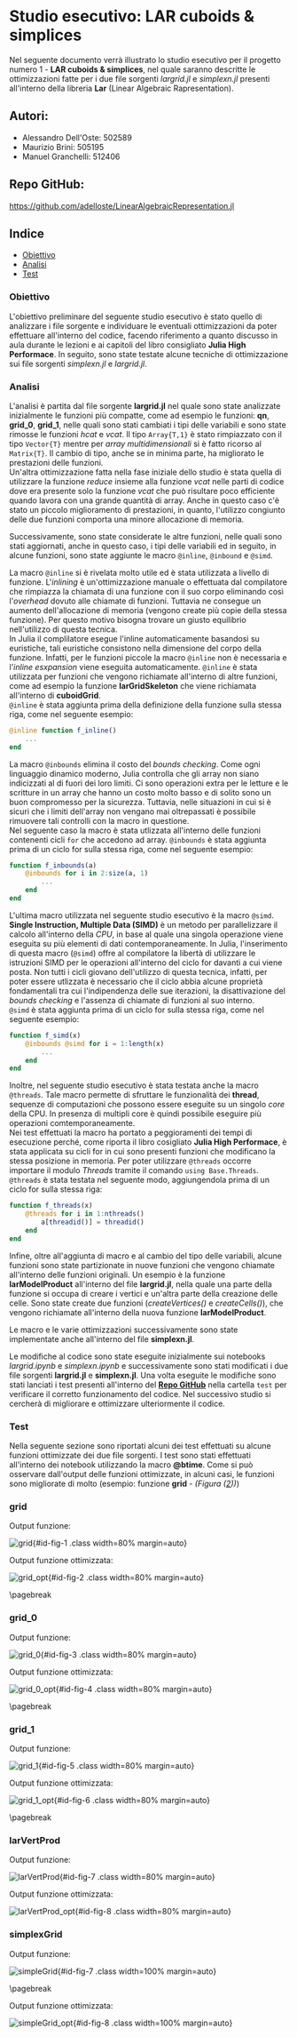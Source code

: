 # Studio esecutivo: LAR cuboids & simplices
Nel seguente documento verrà illustrato lo studio esecutivo per il progetto numero 1 - **LAR cuboids & simplices**, nel quale saranno descritte le ottimizzazioni fatte per i due file sorgenti *largrid.jl* e *simplexn.jl* presenti all'interno della libreria **Lar** (Linear Algebraic Rapresentation). 

## Autori: 
* Alessandro Dell'Oste: 502589
* Maurizio Brini: 505195
* Manuel Granchelli: 512406

## Repo GitHub: 
https://github.com/adelloste/LinearAlgebraicRepresentation.jl

## Indice
* [Obiettivo](#obiettivo)
* [Analisi](#analisi)
* [Test](#test)

### Obiettivo 
L'obiettivo preliminare del seguente studio esecutivo è stato quello di analizzare i file sorgente e individuare le eventuali ottimizzazioni da poter effettuare all'interno del codice, facendo riferimento a quanto discusso in aula durante le lezioni e ai capitoli del libro consigliato **Julia High Performace**. In seguito, sono state testate alcune tecniche di ottimizzazione sui file sorgenti *simplexn.jl* e *largrid.jl*.

### Analisi
L'analisi è partita dal file sorgente **largrid.jl** nel quale sono state analizzate inizialmente le funzioni più compatte, come ad esempio le funzioni: **qn**, **grid_0**, **grid_1**, nelle quali sono stati cambiati i tipi delle variabili e sono state rimosse le funzioni *hcat* e *vcat*. Il tipo `Array{T,1}` è stato rimpiazzato con il tipo `Vector{T}` mentre per *array multidimensionali* si è fatto ricorso al `Matrix{T}`. Il cambio di tipo, anche se in minima parte, ha migliorato le prestazioni delle funzioni.  
Un'altra ottimizzazione fatta nella fase iniziale dello studio è stata quella di utilizzare la funzione *reduce* insieme alla funzione *vcat* nelle parti di codice dove era presente solo la funzione *vcat* che può risultare poco efficiente quando lavora con una grande quantità di array. Anche in questo caso c'è stato un piccolo miglioramento di prestazioni, in quanto, l'utilizzo congiunto delle due funzioni comporta una minore allocazione di memoria.

Successivamente, sono state considerate le altre funzioni, nelle quali sono stati aggiornati, anche in questo caso, i tipi delle variabili ed in seguito, in alcune funzioni, sono state aggiunte le macro `@inline`, `@inbound` e `@simd`.

La macro `@inline` si è rivelata molto utile ed è stata utilizzata a livello di funzione. L'*inlining* è un'ottimizzazione manuale o effettuata dal compilatore che rimpiazza la chiamata di una funzione con il suo corpo eliminando così l'*overhead* dovuto alle chiamate di funzioni. Tuttavia ne consegue un aumento dell'allocazione di memoria (vengono create più copie della stessa funzione). Per questo motivo bisogna trovare un giusto equilibrio nell'utilizzo di questa tecnica.  
In Julia il complilatore esegue l'inline automaticamente basandosi su euristiche, tali euristiche consistono nella dimensione del corpo della funzione. Infatti, per le funzioni piccole la macro `@inline` non è necessaria e l'*inline esxpansion* viene eseguita automaticamente. `@inline` è stata utilizzata per funzioni che vengono richiamate all'interno di altre funzioni, come ad esempio la funzione **larGridSkeleton** che viene richiamata all'interno di **cuboidGrid**.   
`@inline` è stata aggiunta prima della definizione della funzione sulla stessa riga, come nel seguente esempio:
```julia
@inline function f_inline()
    ...
end
```

La macro `@inbounds` elimina il costo del *bounds checking*. Come ogni linguaggio dinamico moderno, Julia controlla che gli array non siano indicizzati al di fuori dei loro limiti. Ci sono operazioni extra per le letture e le scritture in un array che hanno un costo molto basso e di solito sono un buon compromesso per la sicurezza. Tuttavia, nelle situazioni in cui si è sicuri che i limiti dell'array non vengano mai oltrepassati è possibile rimuovere tali controlli con la macro in questione.   
Nel seguente caso la macro è stata utlizzata all'interno delle funzioni contenenti cicli `for` che accedono ad array.
`@inbounds` è stata aggiunta prima di un ciclo for sulla stessa riga, come nel seguente esempio:
```julia
function f_inbounds(a)
    @inbounds for i in 2:size(a, 1)
        ...
    end
end
```

L'ultima macro utilizzata nel seguente studio esecutivo è la macro `@simd`. **Single Instruction, Multiple Data (SIMD)** è un metodo per parallelizzare il calcolo all'interno della *CPU*, in base al quale una singola operazione viene eseguita su più elementi di dati contemporaneamente. In Julia, l'inserimento di questa macro (`@simd`) offre al compilatore la libertà di utilizzare le istruzioni SIMD per le operazioni all'interno del ciclo for davanti a cui viene posta. Non tutti i cicli giovano dell'utilizzo di questa tecnica, infatti, per poter essere utlizzata è necessario che il ciclo abbia alcune proprietà fondamentali tra cui l'indipendenza delle sue iterazioni, la disattivazione del *bounds checking* e l'assenza di chiamate di funzioni al suo interno.  
`@simd` è stata aggiunta prima di un ciclo for sulla stessa riga, come nel seguente esempio:


```julia
function f_simd(x)
    @inbounds @simd for i = 1:length(x)
        ...
    end
end
```

Inoltre, nel seguente studio esecutivo è stata testata anche la macro `@threads`. Tale macro permette di sfruttare le funzionalità dei **thread**, sequenze di computazioni che possono essere eseguite su un singolo *core* della CPU. In presenza di multipli core è quindi possibile eseguire più operazioni comtemporaneamente.  
Nei test effettuati la macro ha portato a peggioramenti dei tempi di esecuzione perché, come riporta il libro cosigliato **Julia High Performace**, è stata applicata su cicli for in cui sono presenti funzioni che modificano la stessa posizione in memoria. Per poter utilizzare `@threads` occorre importare il modulo *Threads* tramite il comando `using Base.Threads`.  
`@threads` è stata testata nel seguente modo, aggiungendola prima di un ciclo for sulla stessa riga:
```julia
function f_threads(x)
    @threads for i in 1:nthreads()
        a[threadid()] = threadid()
    end
end
```

Infine, oltre all'aggiunta di macro e al cambio del tipo delle variabili, alcune funzioni sono state partizionate in nuove funzioni che vengono chiamate all'interno delle funzioni originali. Un esempio è la funzione **larModelProduct** all'interno del file **largrid.jl**, nella quale una parte della funzione si occupa di creare i vertici e un'altra parte della creazione delle celle. Sono state create due funzioni (*createVertices()* e *createCells()*), che vengono richiamate all'interno della nuova funzione **larModelProduct**.

Le macro e le varie ottimizzazioni successivamente sono state implementate anche all'interno del file **simplexn.jl**.

Le modifiche al codice sono state eseguite inizialmente sui notebooks *largrid.ipynb* e *simplexn.ipynb* e successivamente sono stati modificati i due file sorgenti **largrid.jl** e **simplexn.jl**. Una volta eseguite le modifiche sono stati lanciati i test presenti all'interno del **[Repo GitHub](https://github.com/adelloste/LinearAlgebraicRepresentation.jl)** nella cartella `test` per verificare il corretto funzionamento del codice. Nel successivo studio si cercherà di migliorare e ottimizzare ulteriormente il codice.

### Test
Nella seguente sezione sono riportati alcuni dei test effettuati su alcune funzioni ottimizzate dei due file sorgenti. I test sono stati effettuati all'interno dei notebook utilizzando la macro **@btime**. Come si può osservare dall'output delle funzioni ottimizzate, in alcuni casi, le funzioni sono migliorate di molto (esempio: funzione **grid** - *(Figura ([2](#id-fig-2)))*)

### **grid**

Output funzione:

![grid](./images/report2/grid.png){#id-fig-1 .class width=80% margin=auto}


Output funzione ottimizzata:

![grid_opt](./images/report2/grid_opt.png){#id-fig-2 .class width=80% margin=auto}

\pagebreak

### **grid_0**

Output funzione:

![grid_0](./images/report2/grid_0.png){#id-fig-3 .class width=80% margin=auto}


Output funzione ottimizzata:

![grid_0_opt](./images/report2/grid_0_opt.png){#id-fig-4 .class width=80% margin=auto}

\pagebreak

### **grid_1**

Output funzione:

![grid_1](./images/report2/grid_1.png){#id-fig-5 .class width=80% margin=auto}


Output funzione ottimizzata:

![grid_1_opt](./images/report2/grid_1_opt.png){#id-fig-6 .class width=80% margin=auto}

\pagebreak

### **larVertProd**

Output funzione:

![larVertProd](./images/report2/larVertProd.png){#id-fig-7 .class width=80% margin=auto}


Output funzione ottimizzata:

![larVertProd_opt](./images/report2/larVertProd_opt.png){#id-fig-8 .class width=80% margin=auto}


### **simplexGrid**

Output funzione:

![simpleGrid](./images/report2/simpleGrid.png){#id-fig-7 .class width=100% margin=auto}

\pagebreak

Output funzione ottimizzata:

![simpleGrid_opt](./images/report2/simpleGrid_opt.png){#id-fig-8 .class width=100% margin=auto}
